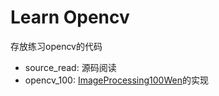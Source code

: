# Learn Opencv

存放练习opencv的代码

- source_read: 源码阅读
- opencv_100: [ImageProcessing100Wen](https://github.com/gzr2017/ImageProcessing100Wen)的实现
